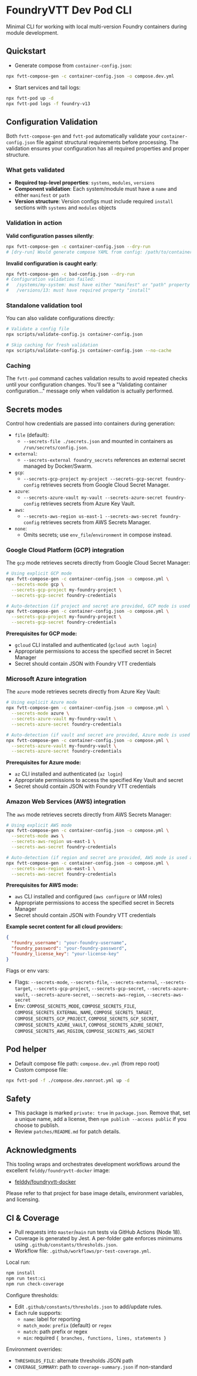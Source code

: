 # FoundryVTT Dev Pod CLI

Minimal CLI for working with local multi-version Foundry containers during module development.

## Quickstart

- Generate compose from `container-config.json`:

```zsh
npx fvtt-compose-gen -c container-config.json -o compose.dev.yml
```

- Start services and tail logs:

```zsh
npx fvtt-pod up -d
npx fvtt-pod logs -f foundry-v13
```

## Configuration Validation

Both `fvtt-compose-gen` and `fvtt-pod` automatically validate your `container-config.json` file against structural requirements before processing. The validation ensures your configuration has all required properties and proper structure.

### What gets validated

- **Required top-level properties**: `systems`, `modules`, `versions`
- **Component validation**: Each system/module must have a `name` and either `manifest` or `path`
- **Version structure**: Version configs must include required `install` sections with `systems` and `modules` objects

### Validation in action

**Valid configuration passes silently**:

```zsh
npx fvtt-compose-gen -c container-config.json --dry-run
# [dry-run] Would generate compose YAML from config: /path/to/container-config.json
```

**Invalid configuration is caught early**:

```zsh
npx fvtt-compose-gen -c bad-config.json --dry-run
# Configuration validation failed:
#   /systems/my-system: must have either "manifest" or "path" property
#   /versions/13: must have required property "install"
```

### Standalone validation tool

You can also validate configurations directly:

```zsh
# Validate a config file
npx scripts/validate-config.js container-config.json

# Skip caching for fresh validation
npx scripts/validate-config.js container-config.json --no-cache
```

### Caching

The `fvtt-pod` command caches validation results to avoid repeated checks until your configuration changes. You'll see a "Validating container configuration..." message only when validation is actually performed.

## Secrets modes

Control how credentials are passed into containers during generation:

- `file` (default):
  - `--secrets-file ./secrets.json` and mounted in containers as `/run/secrets/config.json`.
- `external`:
  - `--secrets-external foundry_secrets` references an external secret managed by Docker/Swarm.
- `gcp`:
  - `--secrets-gcp-project my-project --secrets-gcp-secret foundry-config` retrieves secrets from Google Cloud Secret Manager.
- `azure`:
  - `--secrets-azure-vault my-vault --secrets-azure-secret foundry-config` retrieves secrets from Azure Key Vault.
- `aws`:
  - `--secrets-aws-region us-east-1 --secrets-aws-secret foundry-config` retrieves secrets from AWS Secrets Manager.
- `none`:
  - Omits secrets; use `env_file`/`environment` in compose instead.

### Google Cloud Platform (GCP) integration

The `gcp` mode retrieves secrets directly from Google Cloud Secret Manager:

```zsh
# Using explicit GCP mode
npx fvtt-compose-gen -c container-config.json -o compose.yml \
  --secrets-mode gcp \
  --secrets-gcp-project my-foundry-project \
  --secrets-gcp-secret foundry-credentials

# Auto-detection (if project and secret are provided, GCP mode is used automatically)
npx fvtt-compose-gen -c container-config.json -o compose.yml \
  --secrets-gcp-project my-foundry-project \
  --secrets-gcp-secret foundry-credentials
```

**Prerequisites for GCP mode:**
- `gcloud` CLI installed and authenticated (`gcloud auth login`)
- Appropriate permissions to access the specified secret in Secret Manager
- Secret should contain JSON with Foundry VTT credentials

### Microsoft Azure integration

The `azure` mode retrieves secrets directly from Azure Key Vault:

```zsh
# Using explicit Azure mode
npx fvtt-compose-gen -c container-config.json -o compose.yml \
  --secrets-mode azure \
  --secrets-azure-vault my-foundry-vault \
  --secrets-azure-secret foundry-credentials

# Auto-detection (if vault and secret are provided, Azure mode is used automatically)
npx fvtt-compose-gen -c container-config.json -o compose.yml \
  --secrets-azure-vault my-foundry-vault \
  --secrets-azure-secret foundry-credentials
```

**Prerequisites for Azure mode:**
- `az` CLI installed and authenticated (`az login`)
- Appropriate permissions to access the specified Key Vault and secret
- Secret should contain JSON with Foundry VTT credentials

### Amazon Web Services (AWS) integration

The `aws` mode retrieves secrets directly from AWS Secrets Manager:

```zsh
# Using explicit AWS mode
npx fvtt-compose-gen -c container-config.json -o compose.yml \
  --secrets-mode aws \
  --secrets-aws-region us-east-1 \
  --secrets-aws-secret foundry-credentials

# Auto-detection (if region and secret are provided, AWS mode is used automatically)
npx fvtt-compose-gen -c container-config.json -o compose.yml \
  --secrets-aws-region us-east-1 \
  --secrets-aws-secret foundry-credentials
```

**Prerequisites for AWS mode:**
- `aws` CLI installed and configured (`aws configure` or IAM roles)
- Appropriate permissions to access the specified secret in Secrets Manager
- Secret should contain JSON with Foundry VTT credentials

**Example secret content for all cloud providers:**
```json
{
  "foundry_username": "your-foundry-username",
  "foundry_password": "your-foundry-password",
  "foundry_license_key": "your-license-key"
}
```

Flags or env vars:

- Flags: `--secrets-mode`, `--secrets-file`, `--secrets-external`, `--secrets-target`, `--secrets-gcp-project`, `--secrets-gcp-secret`, `--secrets-azure-vault`, `--secrets-azure-secret`, `--secrets-aws-region`, `--secrets-aws-secret`
- Env: `COMPOSE_SECRETS_MODE`, `COMPOSE_SECRETS_FILE`, `COMPOSE_SECRETS_EXTERNAL_NAME`, `COMPOSE_SECRETS_TARGET`, `COMPOSE_SECRETS_GCP_PROJECT`, `COMPOSE_SECRETS_GCP_SECRET`, `COMPOSE_SECRETS_AZURE_VAULT`, `COMPOSE_SECRETS_AZURE_SECRET`, `COMPOSE_SECRETS_AWS_REGION`, `COMPOSE_SECRETS_AWS_SECRET`

## Pod helper

- Default compose file path: `compose.dev.yml` (from repo root)
- Custom compose file:

```zsh
npx fvtt-pod -f ./compose.dev.nonroot.yml up -d
```

## Safety

- This package is marked `private: true` in `package.json`. Remove that, set a unique name, add a license, then `npm publish --access public` if you choose to publish.
- Review `patches/README.md` for patch details.

## Acknowledgments

This tooling wraps and orchestrates development workflows around the excellent `felddy/foundryvtt-docker` image:

- [felddy/foundryvtt-docker](https://github.com/felddy/foundryvtt-docker)

Please refer to that project for base image details, environment variables, and licensing.

## CI & Coverage

- Pull requests into `master`/`main` run tests via GitHub Actions (Node 18).
- Coverage is generated by Jest. A per-folder gate enforces minimums using `.github/constants/thresholds.json`.
- Workflow file: `.github/workflows/pr-test-coverage.yml`.

Local run:

```zsh
npm install
npm run test:ci
npm run check-coverage
```

Configure thresholds:

- Edit `.github/constants/thresholds.json` to add/update rules.
- Each rule supports:
  - `name`: label for reporting
  - `match_mode`: `prefix` (default) or `regex`
  - `match`: path prefix or regex
  - `min`: required `{ branches, functions, lines, statements }`

Environment overrides:

- `THRESHOLDS_FILE`: alternate thresholds JSON path
- `COVERAGE_SUMMARY`: path to `coverage-summary.json` if non-standard
